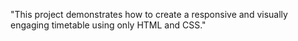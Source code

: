 "This project demonstrates how to create a responsive and visually engaging timetable using only HTML and CSS."
